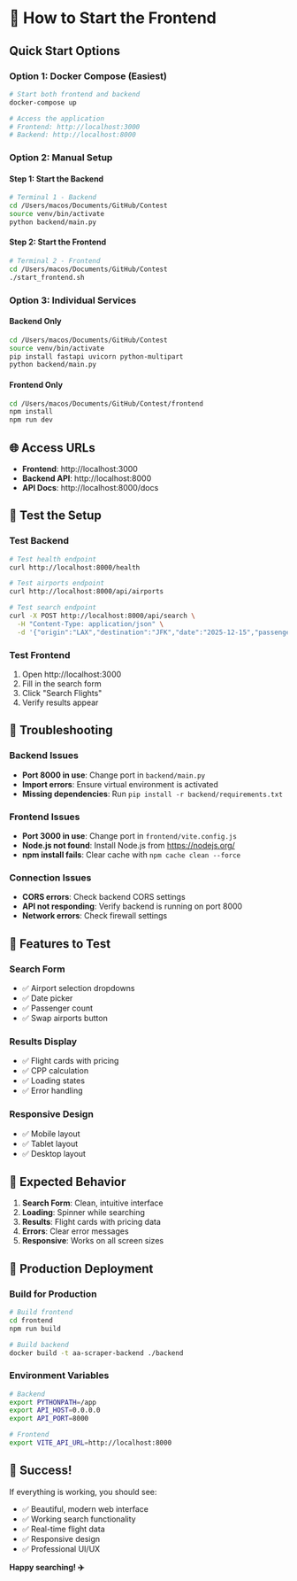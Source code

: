 # 🚀 How to Start the Frontend

## Quick Start Options

### Option 1: Docker Compose (Easiest)
```bash
# Start both frontend and backend
docker-compose up

# Access the application
# Frontend: http://localhost:3000
# Backend: http://localhost:8000
```

### Option 2: Manual Setup

#### Step 1: Start the Backend
```bash
# Terminal 1 - Backend
cd /Users/macos/Documents/GitHub/Contest
source venv/bin/activate
python backend/main.py
```

#### Step 2: Start the Frontend
```bash
# Terminal 2 - Frontend
cd /Users/macos/Documents/GitHub/Contest
./start_frontend.sh
```

### Option 3: Individual Services

#### Backend Only
```bash
cd /Users/macos/Documents/GitHub/Contest
source venv/bin/activate
pip install fastapi uvicorn python-multipart
python backend/main.py
```

#### Frontend Only
```bash
cd /Users/macos/Documents/GitHub/Contest/frontend
npm install
npm run dev
```

## 🌐 Access URLs

- **Frontend**: http://localhost:3000
- **Backend API**: http://localhost:8000
- **API Docs**: http://localhost:8000/docs

## 🧪 Test the Setup

### Test Backend
```bash
# Test health endpoint
curl http://localhost:8000/health

# Test airports endpoint  
curl http://localhost:8000/api/airports

# Test search endpoint
curl -X POST http://localhost:8000/api/search \
  -H "Content-Type: application/json" \
  -d '{"origin":"LAX","destination":"JFK","date":"2025-12-15","passengers":1}'
```

### Test Frontend
1. Open http://localhost:3000
2. Fill in the search form
3. Click "Search Flights"
4. Verify results appear

## 🔧 Troubleshooting

### Backend Issues
- **Port 8000 in use**: Change port in `backend/main.py`
- **Import errors**: Ensure virtual environment is activated
- **Missing dependencies**: Run `pip install -r backend/requirements.txt`

### Frontend Issues  
- **Port 3000 in use**: Change port in `frontend/vite.config.js`
- **Node.js not found**: Install Node.js from https://nodejs.org/
- **npm install fails**: Clear cache with `npm cache clean --force`

### Connection Issues
- **CORS errors**: Check backend CORS settings
- **API not responding**: Verify backend is running on port 8000
- **Network errors**: Check firewall settings

## 📱 Features to Test

### Search Form
- ✅ Airport selection dropdowns
- ✅ Date picker
- ✅ Passenger count
- ✅ Swap airports button

### Results Display
- ✅ Flight cards with pricing
- ✅ CPP calculation
- ✅ Loading states
- ✅ Error handling

### Responsive Design
- ✅ Mobile layout
- ✅ Tablet layout  
- ✅ Desktop layout

## 🎯 Expected Behavior

1. **Search Form**: Clean, intuitive interface
2. **Loading**: Spinner while searching
3. **Results**: Flight cards with pricing data
4. **Errors**: Clear error messages
5. **Responsive**: Works on all screen sizes

## 🚀 Production Deployment

### Build for Production
```bash
# Build frontend
cd frontend
npm run build

# Build backend
docker build -t aa-scraper-backend ./backend
```

### Environment Variables
```bash
# Backend
export PYTHONPATH=/app
export API_HOST=0.0.0.0
export API_PORT=8000

# Frontend
export VITE_API_URL=http://localhost:8000
```

## 🎉 Success!

If everything is working, you should see:
- ✅ Beautiful, modern web interface
- ✅ Working search functionality
- ✅ Real-time flight data
- ✅ Responsive design
- ✅ Professional UI/UX

**Happy searching! ✈️**
